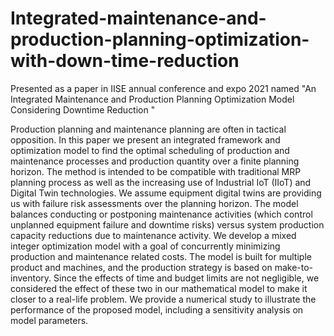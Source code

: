 # Integrated-maintenance-and-production-planning-optimization-with-down-time-reduction
Presented as a paper in IISE annual conference and expo 2021 named "An Integrated Maintenance and Production Planning Optimization Model Considering Downtime Reduction "

Production planning and maintenance planning are often in tactical opposition. In this paper we present an integrated framework and optimization model to find the optimal scheduling of production and maintenance processes and production quantity over a finite planning horizon. The method is intended to be compatible with traditional MRP planning process as well as the increasing use of Industrial IoT (IIoT) and Digital Twin technologies. We assume equipment digital twins are providing us with failure risk assessments over the planning horizon. The model balances conducting or postponing maintenance activities (which control unplanned equipment failure and downtime risks) versus system production capacity reductions due to maintenance activity. We develop a mixed integer optimization model with a goal of concurrently minimizing production and maintenance related costs. The model is built for multiple product and machines, and the production strategy is based on make-to-inventory. Since the effects of time and budget limits are not negligible, we considered the effect of these two in our mathematical model to make it closer to a real-life problem. We provide a numerical study to illustrate the performance of the proposed model, including a sensitivity analysis on model parameters.
